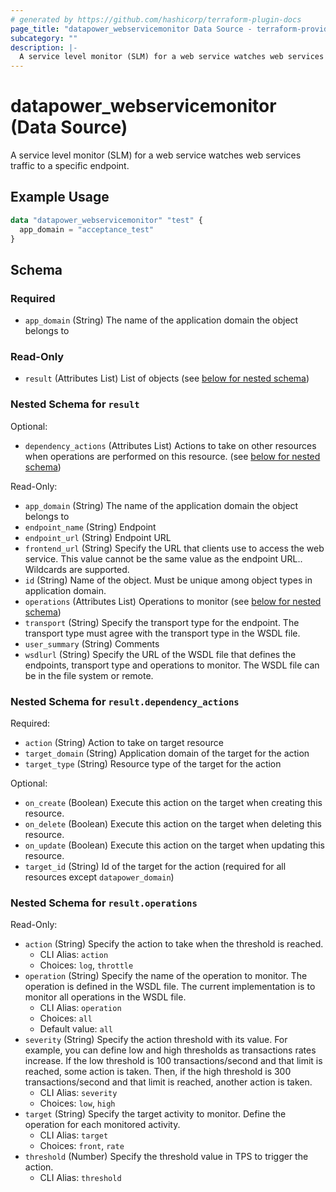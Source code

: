 ```yaml
---
# generated by https://github.com/hashicorp/terraform-plugin-docs
page_title: "datapower_webservicemonitor Data Source - terraform-provider-datapower"
subcategory: ""
description: |-
  A service level monitor (SLM) for a web service watches web services traffic to a specific endpoint.
---
```


# datapower_webservicemonitor (Data Source)

A service level monitor (SLM) for a web service watches web services traffic to a specific endpoint.

## Example Usage

```terraform
data "datapower_webservicemonitor" "test" {
  app_domain = "acceptance_test"
}
```

<!-- schema generated by tfplugindocs -->
## Schema

### Required

- `app_domain` (String) The name of the application domain the object belongs to

### Read-Only

- `result` (Attributes List) List of objects (see [below for nested schema](#nestedatt--result))

<a id="nestedatt--result"></a>
### Nested Schema for `result`

Optional:

- `dependency_actions` (Attributes List) Actions to take on other resources when operations are performed on this resource. (see [below for nested schema](#nestedatt--result--dependency_actions))

Read-Only:

- `app_domain` (String) The name of the application domain the object belongs to
- `endpoint_name` (String) Endpoint
- `endpoint_url` (String) Endpoint URL
- `frontend_url` (String) Specify the URL that clients use to access the web service. This value cannot be the same value as the endpoint URL.. Wildcards are supported.
- `id` (String) Name of the object. Must be unique among object types in application domain.
- `operations` (Attributes List) Operations to monitor (see [below for nested schema](#nestedatt--result--operations))
- `transport` (String) Specify the transport type for the endpoint. The transport type must agree with the transport type in the WSDL file.
- `user_summary` (String) Comments
- `wsdlurl` (String) Specify the URL of the WSDL file that defines the endpoints, transport type and operations to monitor. The WSDL file can be in the file system or remote.

<a id="nestedatt--result--dependency_actions"></a>
### Nested Schema for `result.dependency_actions`

Required:

- `action` (String) Action to take on target resource
- `target_domain` (String) Application domain of the target for the action
- `target_type` (String) Resource type of the target for the action

Optional:

- `on_create` (Boolean) Execute this action on the target when creating this resource.
- `on_delete` (Boolean) Execute this action on the target when deleting this resource.
- `on_update` (Boolean) Execute this action on the target when updating this resource.
- `target_id` (String) Id of the target for the action (required for all resources except `datapower_domain`)


<a id="nestedatt--result--operations"></a>
### Nested Schema for `result.operations`

Read-Only:

- `action` (String) Specify the action to take when the threshold is reached.
  - CLI Alias: `action`
  - Choices: `log`, `throttle`
- `operation` (String) Specify the name of the operation to monitor. The operation is defined in the WSDL file. The current implementation is to monitor all operations in the WSDL file.
  - CLI Alias: `operation`
  - Choices: `all`
  - Default value: `all`
- `severity` (String) Specify the action threshold with its value. For example, you can define low and high thresholds as transactions rates increase. If the low threshold is 100 transactions/second and that limit is reached, some action is taken. Then, if the high threshold is 300 transactions/second and that limit is reached, another action is taken.
  - CLI Alias: `severity`
  - Choices: `low`, `high`
- `target` (String) Specify the target activity to monitor. Define the operation for each monitored activity.
  - CLI Alias: `target`
  - Choices: `front`, `rate`
- `threshold` (Number) Specify the threshold value in TPS to trigger the action.
  - CLI Alias: `threshold`

